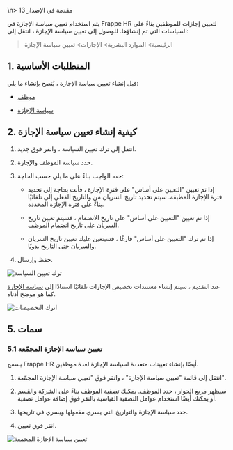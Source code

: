\n> مقدمة في الإصدار 13

يتم استخدام تعيين سياسة الإجازة في Frappe HR لتعيين إجازات للموظفين بناءً على السياسات التي تم إنشاؤها. للوصول إلى تعيين سياسة الإجازة ، انتقل إلى:

> الرئيسية> الموارد البشرية> الإجازات> تعيين سياسة الإجازة

## 1. المتطلبات الأساسية

قبل إنشاء تعيين سياسة الإجازة ، يُنصح بإنشاء ما يلي:

* [موظف](https://docs.erpnext.com/docs/v14/user/manual/en/human-resources/employee)
    
* [سياسة الإجازة](https://docs.erpnext.com/docs/v14/user/manual/en/human-resources/leave-policy)
    

## 2. كيفية إنشاء تعيين سياسة الإجازة

1. انتقل إلى ترك تعيين السياسة ، وانقر فوق جديد.
    
2. حدد سياسة الموظف والإجازة.
    
3. حدد الواجب بناءً على ما يلي حسب الحاجة:
    
    * إذا تم تعيين "التعيين على أساس" على فترة الإجازة ، فأنت بحاجة إلى تحديد فترة الإجازة المطبقة. سيتم تحديد تاريخ السريان من والتاريخ الفعلي إلى تلقائيًا بناءً على فترة الإجازة المحددة.
        
    * إذا تم تعيين "التعيين على أساس" على تاريخ الانضمام ، فسيتم تعيين تاريخ السريان على تاريخ انضمام الموظف.
        
    * إذا تم ترك "التعيين على أساس" فارغًا ، فسيتعين عليك تعيين تاريخ السريان والسريان حتى التاريخ يدويًا.
        
4. حفظ وإرسال.
    

![ترك تعيين السياسة](https://docs.erpnext.com/files/leave-policy-assignment.png)

عند التقديم ، سيتم إنشاء مستندات تخصيص الإجازات تلقائيًا استنادًا إلى [سياسة الإجازة](https://docs.erpnext.com/docs/v14/user/manual/en/human-resources/leave-policy) كما هو موضح أدناه.

![اترك التخصيصات](https://docs.erpnext.com/files/granted-leaves.png)

## 5. سمات

### 5.1 تعيين سياسة الإجازة المجمّعة

يسمح Frappe HR أيضًا بإنشاء تعيينات متعددة لسياسة الإجازة لعدة موظفين.

1. انتقل إلى قائمة "تعيين سياسة الإجازة" ، وانقر فوق "تعيين سياسة الإجازة المجمّعة".
    
2. سيظهر مربع الحوار ، حدد الموظف. يمكنك تصفية الموظف بناءً على الشركة والقسم أو يمكنك أيضًا استخدام عوامل التصفية القياسية بالنقر فوق إضافة عوامل تصفية.
    
3. حدد سياسة الإجازة والتواريخ التي يسري مفعولها ويسري في تاريخها.
    
4. انقر فوق تعيين.
    

![تعيين سياسة الإجازة المجمعة](https://docs.erpnext.com/files/bulk-leave-policy-assignment.png)
